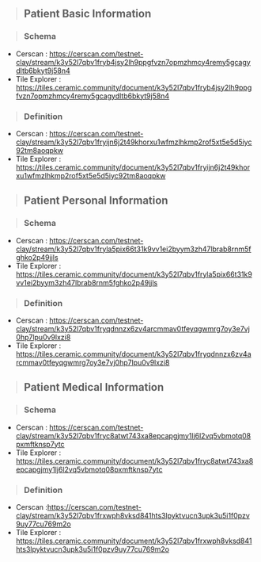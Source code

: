 > ## Patient Basic Information

> ### Schema

- Cerscan : https://cerscan.com/testnet-clay/stream/k3y52l7qbv1fryb4jsy2lh9ppgfvzn7opmzhmcy4remy5gcagydltb6bkyt9j58n4
- Tile Explorer : https://tiles.ceramic.community/document/k3y52l7qbv1fryb4jsy2lh9ppgfvzn7opmzhmcy4remy5gcagydltb6bkyt9j58n4

> ### Definition

- Cerscan : https://cerscan.com/testnet-clay/stream/k3y52l7qbv1fryijn6j2t49khorxu1wfmzlhkmp2rof5xt5e5d5iyc92tm8aoqpkw
- Tile Explorer : https://tiles.ceramic.community/document/k3y52l7qbv1fryijn6j2t49khorxu1wfmzlhkmp2rof5xt5e5d5iyc92tm8aoqpkw

> ## Patient Personal Information

> ### Schema

- Cerscan : https://cerscan.com/testnet-clay/stream/k3y52l7qbv1fryla5pix66t31k9vv1ei2byym3zh47lbrab8rnm5fghko2p49jjls
- Tile Explorer : https://tiles.ceramic.community/document/k3y52l7qbv1fryla5pix66t31k9vv1ei2byym3zh47lbrab8rnm5fghko2p49jjls

> ### Definition

- Cerscan : https://cerscan.com/testnet-clay/stream/k3y52l7qbv1fryqdnnzx6zv4arcmmav0tfeyqgwmrg7oy3e7vj0hp7lpu0v9lxzi8
- Tile Explorer : https://tiles.ceramic.community/document/k3y52l7qbv1fryqdnnzx6zv4arcmmav0tfeyqgwmrg7oy3e7vj0hp7lpu0v9lxzi8

> ## Patient Medical Information

> ### Schema

- Cerscan : https://cerscan.com/testnet-clay/stream/k3y52l7qbv1fryc8atwt743xa8epcapgjmy1lj6l2vq5vbmotq08pxmftknsp7ytc
- Tile Explorer : https://tiles.ceramic.community/document/k3y52l7qbv1fryc8atwt743xa8epcapgjmy1lj6l2vq5vbmotq08pxmftknsp7ytc

> ### Definition

- Cerscan :https://cerscan.com/testnet-clay/stream/k3y52l7qbv1frxwph8vksd841hts3lpyktvucn3upk3u5i1f0pzv9uy77cu769m2o
- Tile Explorer : https://tiles.ceramic.community/document/k3y52l7qbv1frxwph8vksd841hts3lpyktvucn3upk3u5i1f0pzv9uy77cu769m2o
